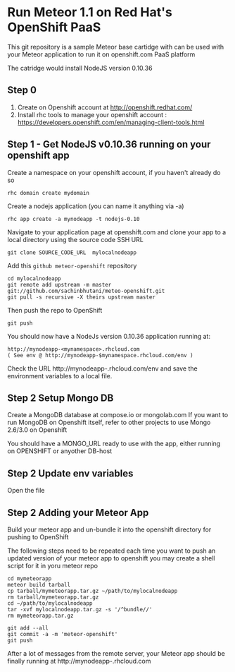 Run Meteor 1.1 on Red Hat's OpenShift PaaS
====================================================================
This git repository is a sample Meteor base cartidge with can be used with your 
Meteor application to run it on openshift.com PaaS platform

The catridge would install NodeJS version 0.10.36

Step 0 
----------------------------------------------------------
1. Create on Openshift account at http://openshift.redhat.com/
2. Install rhc tools to manage your openshift account : 
        https://developers.openshift.com/en/managing-client-tools.html


Step 1 - Get NodeJS v0.10.36 running on your openshift app
----------------------------------------------------------

Create a namespace on your openshift account, if you haven't already do so

    rhc domain create mydomain

Create a nodejs application (you can name it anything via -a)

    rhc app create -a mynodeapp -t nodejs-0.10

Navigate to your application page at openshift.com and clone your app to a local directory using the source code SSH URL
    
    git clone SOURCE_CODE_URL  mylocalnodeapp

Add this `github meteor-openshift` repository

    cd mylocalnodeapp
    git remote add upstream -m master git://github.com/sachinbhutani/meteo-openshift.git
    git pull -s recursive -X theirs upstream master

Then push the repo to OpenShift

    git push

You should now have a NodeJs version 0.10.36  application running at:

    http://mynodeapp-<mynamespace>.rhcloud.com
    ( See env @ http://mynodeapp-$mynamespace.rhcloud.com/env )

Check the URL http://mynodeapp-<mynamespace>.rhcloud.com/env and save the environment variables to a local file.

Step 2 Setup Mongo DB
------------------------------------------------------------
Create a MongoDB database at compose.io or mongolab.com 
If you want to run MongoDB on Openshift itself, refer to other projects to use Mongo 2.6/3.0 on Openshift

You should have a MONGO_URL ready to use with the app, either running on OPENSHIFT or anyother DB-host

Step 2 Update env variables 
------------------------------------------------------------
Open the file 

Step 2 Adding your Meteor App 
------------------------------------------------------------
Build your meteor app and un-bundle it into the openshift directory for pushing to OpenShift

The following steps need to be repeated each time you want to push an updated version of your meteor app to openshift 
you may create a shell script for it in yoru meteor repo 

    cd mymeteorapp 
    meteor build tarball
    cp tarball/mymeteorapp.tar.gz ~/path/to/mylocalnodeapp
    rm tarball/mymeteorapp.tar.gz
    cd ~/path/to/mylocalnodeapp
    tar -xvf mylocalnodeapp.tar.gz -s '/^bundle//'
    rm mymeteorapp.tar.gz
    
    git add --all 
    git commit -a -m 'meteor-openshift'
    git push
    
After a lot of messages from the remote server, your Meteor app should be finally running at 
    http://mynodeapp-<mynamespace>.rhcloud.com

    

